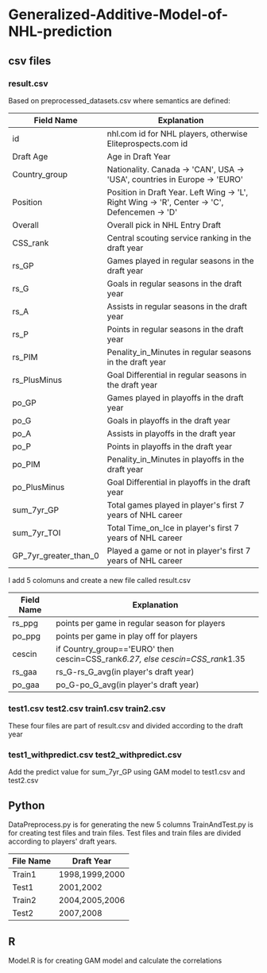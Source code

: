 # Generalized-Additive-Model-of-NHL-prediction


## csv files

### result.csv
Based on preprocessed_datasets.csv where semantics are defined:


Field Name| Explanation|
----------|------------|
id        | nhl.com id for NHL players, otherwise Eliteprospects.com id|
Draft Age | Age in Draft Year|
Country_group   | Nationality. Canada -> 'CAN', USA -> 'USA', countries in Europe -> 'EURO'|
Position  | Position in Draft Year. Left Wing -> 'L', Right Wing -> 'R', Center -> 'C', Defencemen -> 'D'| 
Overall   | Overall pick in NHL Entry Draft|
CSS_rank  | Central scouting service ranking in the draft year|
rs_GP     | Games played in regular seasons in the draft year|
rs_G      | Goals in regular seasons in the draft year|
rs_A      | Assists in regular seasons in the draft year|
rs_P      | Points in regular seasons in the draft year|
rs_PIM    | Penality_in_Minutes in regular seasons in the draft year|
rs_PlusMinus| Goal Differential in regular seasons in the draft year|
po_GP     | Games played in playoffs in the draft year|
po_G      | Goals in playoffs in the draft year|
po_A      | Assists in playoffs in the draft year|
po_P      | Points in playoffs in the draft year|
po_PIM    | Penality_in_Minutes in playoffs in the draft year|
po_PlusMinus|  Goal Differential in playoffs in the draft year|
sum_7yr_GP| Total games played in player's first 7 years of NHL career|
sum_7yr_TOI| Total Time_on_Ice in player's first 7 years of NHL career|
GP_7yr_greater_than_0| Played a game or not in player's first 7 years of NHL career|


I add 5 colomuns and create a new file called result.csv

Field Name| Explanation|
----------|------------|
rs_ppg    | points per game in regular season for players|
po_ppg    | points per game in play off for players|
cescin    | if Country_group=='EURO' then cescin=CSS_rank*6.27, else cescin=CSS_rank*1.35|
rs_gaa    | rs_G-rs_G_avg(in player's draft year)|
po_gaa    | po_G-po_G_avg(in player's draft year)|

### test1.csv test2.csv train1.csv train2.csv
These four files are part of result.csv and divided according to the draft year

### test1_withpredict.csv test2_withpredict.csv
Add the predict value for sum_7yr_GP using GAM model to test1.csv and test2.csv


## Python


DataPreprocess.py is for generating the new 5 columns 
TrainAndTest.py is for creating test files and train files. Test files and train files are divided according to players' draft years.

File Name | Draft Year |
----------|------------|
Train1 | 1998,1999,2000|
Test1 | 2001,2002|
Train2 | 2004,2005,2006|
Test2 | 2007,2008|


## R


Model.R is for creating GAM model and calculate the correlations
